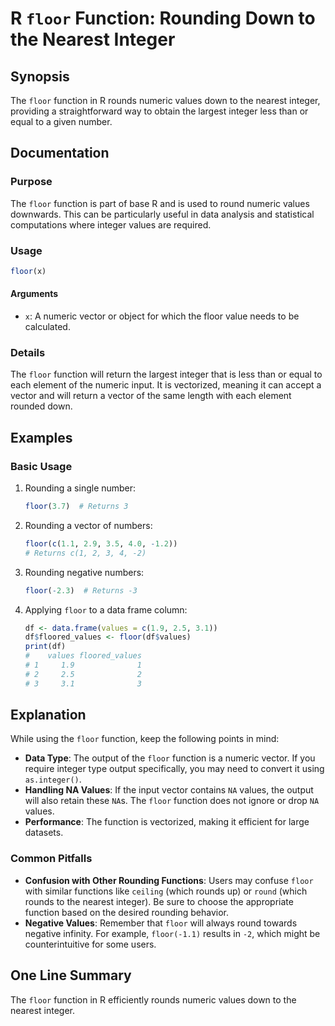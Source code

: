 <!--
Meta Description: # R `floor` Function: Rounding Down to the Nearest Integer ## Synopsis The `floor` function in R rounds numeric values down to the nearest integer, pr...
Meta Keywords: floor, values, function, integer, rounding
-->

# R `floor` Function: Rounding Down to the Nearest Integer

## Synopsis
The `floor` function in R rounds numeric values down to the nearest integer, providing a straightforward way to obtain the largest integer less than or equal to a given number.

## Documentation

### Purpose
The `floor` function is part of base R and is used to round numeric values downwards. This can be particularly useful in data analysis and statistical computations where integer values are required.

### Usage
```R
floor(x)
```

#### Arguments
- `x`: A numeric vector or object for which the floor value needs to be calculated.

### Details
The `floor` function will return the largest integer that is less than or equal to each element of the numeric input. It is vectorized, meaning it can accept a vector and will return a vector of the same length with each element rounded down.

## Examples

### Basic Usage
1. Rounding a single number:
   ```R
   floor(3.7)  # Returns 3
   ```

2. Rounding a vector of numbers:
   ```R
   floor(c(1.1, 2.9, 3.5, 4.0, -1.2))  
   # Returns c(1, 2, 3, 4, -2)
   ```

3. Rounding negative numbers:
   ```R
   floor(-2.3)  # Returns -3
   ```

4. Applying `floor` to a data frame column:
   ```R
   df <- data.frame(values = c(1.9, 2.5, 3.1))
   df$floored_values <- floor(df$values)
   print(df)
   #    values floored_values
   # 1     1.9              1
   # 2     2.5              2
   # 3     3.1              3
   ```

## Explanation
While using the `floor` function, keep the following points in mind:

- **Data Type**: The output of the `floor` function is a numeric vector. If you require integer type output specifically, you may need to convert it using `as.integer()`.
- **Handling NA Values**: If the input vector contains `NA` values, the output will also retain these `NA`s. The `floor` function does not ignore or drop `NA` values.
- **Performance**: The function is vectorized, making it efficient for large datasets.

### Common Pitfalls
- **Confusion with Other Rounding Functions**: Users may confuse `floor` with similar functions like `ceiling` (which rounds up) or `round` (which rounds to the nearest integer). Be sure to choose the appropriate function based on the desired rounding behavior.
- **Negative Values**: Remember that `floor` will always round towards negative infinity. For example, `floor(-1.1)` results in `-2`, which might be counterintuitive for some users.

## One Line Summary
The `floor` function in R efficiently rounds numeric values down to the nearest integer.